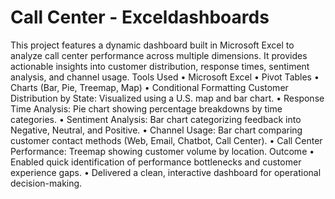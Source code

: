 # Call Center - Exceldashboards
This project features a dynamic dashboard built in Microsoft Excel to analyze call center performance across multiple dimensions. It provides actionable insights into customer distribution, response times, sentiment analysis, and channel usage.
Tools Used
• 	Microsoft Excel
• 	Pivot Tables
• 	Charts (Bar, Pie, Treemap, Map)
• 	Conditional Formatting
Customer Distribution by State: Visualized using a U.S. map and bar chart.
• 	Response Time Analysis: Pie chart showing percentage breakdowns by time categories.
• 	Sentiment Analysis: Bar chart categorizing feedback into Negative, Neutral, and Positive.
• 	Channel Usage: Bar chart comparing customer contact methods (Web, Email, Chatbot, Call Center).
• 	Call Center Performance: Treemap showing customer volume by location.
Outcome
• 	Enabled quick identification of performance bottlenecks and customer experience gaps.
• 	Delivered a clean, interactive dashboard for operational decision-making.
